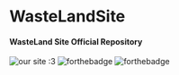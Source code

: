 # WasteLandSite
#### WasteLand Site Official Repository
![our site :3](https://forthebadge.com/images/featured/featured-uses-html.svg)
![forthebadge](https://forthebadge.com/images/badges/uses-css.svg)
![forthebadge](https://forthebadge.com/images/badges/uses-js.svg)
